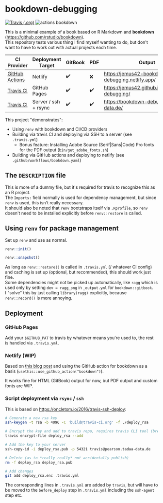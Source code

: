 # bookdown-debugging

[![Travis (.org)](https://img.shields.io/travis/jemus42/bookdown-debugging?logo=travis)](https://travis-ci.org/github/jemus42/bookdown-debugging)
![actions bookdown](https://github.com/jemus42/bookdown-debugging/workflows/bookdown/badge.svg)

This is a minimal example of a book based on R Markdown and **bookdown** (https://github.com/rstudio/bookdown).   
This repository tests various thing I find myself wanting to do, but don't want to have to work out with actual projects each time.  

| CI Provider    | Deployment Target    | GitBook | PDF | Output                                          |
|----------------|----------------------|---------|-----|-------------------------------------------------|
| [GitHub Actions][gh-actions-link]      | Netlify              | ✔️       | ❌   | https://jemus42-bookdown-debugging.netlify.app/ |
| [Travis CI][travis-link]      | GitHub Pages              | ✔️       | ✔️  | https://jemus42.github.io/bookdown-debugging/ |
| [Travis CI][travis-link] | Server / ssh + rsync | ✔️       | ✔️   | https://bookdown-debug.tadaa-data.de/           |

[travis-link]: https://travis-ci.org/github/jemus42/bookdown-debugging
[gh-actions-link]: https://github.com/jemus42/bookdown-debugging/actions

This project "demonstrates":

- Using `renv` with bookdown and CI/CD providers
- Building via travis CI and deploying via SSH to a server (see `.travis.yml`)
  - Bonus feature: Installing Adobe Source (Serif|Sans|Code) Pro fonts for the PDF output (`bin/get_adobe_fonts.sh`)
- Building via GitHub actions and deploying to netlify (see `.github/workflows/bookdown.yaml`)

## The `DESCRIPTION` file

This is more of a dummy file, but it's required for travis to recognize this as an R project.  
The `Imports:` field normally is used for dependency management, but since `renv` is used, this isn't really necessary.  
It should also be noted that `renv` bootstraps itself via `.Rprofile`, so `renv` doesn't need to be installed explicitly before `renv::restore` is called.

## Using `renv` for package management

Set up `renv` and use as normal.

```r
renv::init()

renv::snapshot()
```

As long as `renv::restore()` is called in `.travis.yml` (/ whatever CI config) and caching is set up (optional, but recommended), this should work just fine.  
Some dependencies might not be picked up automatically, like `ragg` which is used only by setting `dev = ragg_png` in `_output.yml` for `bookdown::gitbook`.  
I "solve" this by just calling `library(ragg)` explicitly, because `renv::record()` is more annoying.

## Deployment

### GitHub Pages

Add your `$GITHUB_PAT` to travis by whatever means you're used to, the rest is handled via `.travis.yml`.

### Netlify (WIP)

Based on [this blog post](https://www.hvitfeldt.me/blog/bookdown-netlify-github-actions/) and
using the GitHub action for bookdown as a basis (`usethis::use_github_action("bookdown")`).

It works fine for HTML (GitBook) output for now, but PDF output and custom fonts are WIP.

### Script deployment via `rsync` / `ssh`

This is based on https://oncletom.io/2016/travis-ssh-deploy:

```sh
# Generate a new rsa key
ssh-keygen -t rsa -b 4096 -C 'build@travis-ci.org' -f ./deploy_rsa

# Encrypt the key and add to travis repo, requires travis CLI tool (brew install travis)
travis encrypt-file deploy_rsa --add

# Add the key to your server
ssh-copy-id -i deploy_rsa.pub -p 54321 travis@pearson.tadaa-data.de

# Delete (as to *really really* not accidentally publish)
rm -f deploy_rsa deploy_rsa.pub

# Add changes
git add deploy_rsa.enc .travis.yml
```

The corresponding lines in `.travis.yml` are added by `travis`, but will have to be moved to the `before_deploy` step in `.travis.yml` including the `ssh-agent` step etc.
